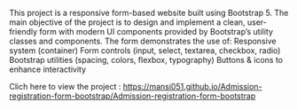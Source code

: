 This project is a responsive form-based website built using Bootstrap 5. 
The main objective of the project is to design and implement a clean, user-friendly form with modern UI components provided by Bootstrap’s utility classes and components.
The form demonstrates the use of:
Responsive system (container)
Form controls (input, select, textarea, checkbox, radio)
Bootstrap utilities (spacing, colors, flexbox, typography)
Buttons & icons to enhance interactivity

Clich here to view the project : https://mansi051.github.io/Admission-registration-form-bootstrap/Admission-registration-form-bootstrap
